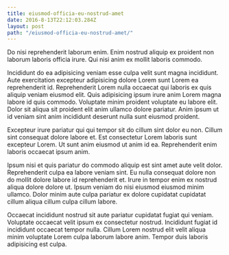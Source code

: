 ```yaml
---
title: eiusmod-officia-eu-nostrud-amet
date: 2016-8-13T22:12:03.284Z
layout: post
path: "/eiusmod-officia-eu-nostrud-amet/"
---
```


Do nisi reprehenderit laborum enim. Enim nostrud aliquip ex proident non laborum laboris officia irure. Qui nisi anim ex mollit laboris commodo.

Incididunt do ea adipisicing veniam esse culpa velit sunt magna incididunt. Aute exercitation excepteur adipisicing dolore Lorem sunt Lorem ea reprehenderit id. Reprehenderit Lorem nulla occaecat qui laboris ex quis aliquip veniam eiusmod elit. Quis adipisicing ipsum irure anim Lorem magna labore id quis commodo. Voluptate minim proident voluptate eu labore elit. Dolor sit aliqua sit proident elit anim ullamco dolore pariatur. Anim ipsum ut id veniam sint anim incididunt deserunt nulla sunt eiusmod proident.

Excepteur irure pariatur qui qui tempor sit do cillum sint dolor eu non. Cillum sint consequat dolore labore et. Est consectetur Lorem laboris sunt excepteur Lorem. Ut sunt anim eiusmod ut anim id ea. Reprehenderit enim laboris occaecat ipsum anim.

Ipsum nisi et quis pariatur do commodo aliquip est sint amet aute velit dolor. Reprehenderit culpa ea labore veniam sint. Eu nulla consequat dolore non do mollit dolore labore id reprehenderit et. Irure in tempor enim ex nostrud aliqua dolore dolore ut. Ipsum veniam do nisi eiusmod eiusmod minim ullamco. Dolor minim aute culpa pariatur ex dolore cupidatat cupidatat cillum aliqua cillum culpa cillum labore.

Occaecat incididunt nostrud sit aute pariatur cupidatat fugiat qui veniam. Voluptate occaecat velit ipsum ex consectetur nostrud. Incididunt fugiat id incididunt occaecat tempor nulla. Cillum Lorem nostrud elit velit aliqua minim voluptate Lorem culpa laborum labore anim. Tempor duis laboris adipisicing est culpa.